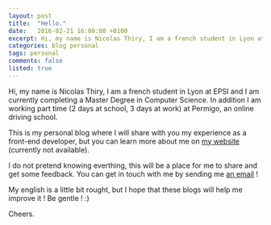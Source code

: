```yaml
---
layout: post
title:  "Hello."
date:   2016-02-21 16:00:00 +0100
excerpt: Hi, my name is Nicolas Thiry, I am a french student in Lyon at EPSI and I am currently completing a Master Degree in Computer Science. In addition I am working part time (2 days at school, 3 days at work) at Permigo, an online driving school.
categories: blog personal
tags: personal
comments: false
listed: true
---
```

Hi, my name is Nicolas Thiry, I am a french student in Lyon at EPSI and I am currently completing a Master Degree in Computer Science. In addition I am working part time (2 days at school, 3 days at work) at Permigo, an online driving school.

This is my personal blog where I will share with you my experience as a front-end developer, but you can learn more about me on [my website](http://www.nicolasthy.com) (currently not available).

I do not pretend knowing everthing, this will be a place for me to share and get some feedback. You can get in touch with me by sending me [an email](mailto:n.thiry92@gmail.com) !

My english is a little bit rought, but I hope that these blogs will help me improve it ! Be gentle ! :)

Cheers.
